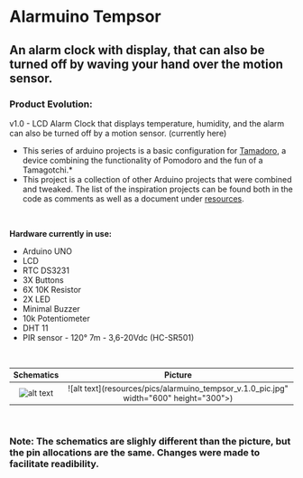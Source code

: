 # Alarmuino Tempsor

## An alarm clock with display, that can also be turned off by waving your hand over the motion sensor. 

### Product Evolution:
v1.0 - LCD Alarm Clock that displays temperature, humidity, and the alarm can also be turned off by a motion sensor. (currently here)
&nbsp;
&nbsp;

* This series of arduino projects is a basic configuration for [Tamadoro](https://github.com/synthline/Tamadoro), a device combining the functionality of Pomodoro and the fun of a Tamagotchi.*
&nbsp;
* This project is a collection of other Arduino projects that were combined and tweaked. The list of the inspiration projects can be found both in the code as comments as well as a document under [resources](/resources).

&nbsp;
&nbsp;

**Hardware currently in use:**
* Arduino UNO
* LCD
* RTC DS3231
* 3X Buttons
* 6X 10K Resistor
* 2X LED
* Minimal Buzzer
* 10k Potentiometer
* DHT 11
* PIR sensor - 120° 7m - 3,6-20Vdc (HC-SR501)

&nbsp;
&nbsp;

Schematics                                                                                 |  Picture
:-----------------------------------------------------------------------------------------:|:------------------------------------------------------:
![alt text](<img src="resources/pics/alarmuino_tempsor_v.1.0_fritzing.jpg" width="600" height="300">)  |  ![alt text](resources/pics/alarmuino_tempsor_v.1.0_pic.jpg" width="600" height="300">)

&nbsp;

### Note: The schematics are slighly different than the picture, but the pin allocations are the same. Changes were made to facilitate readibility.

